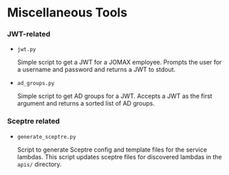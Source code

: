 # Miscellaneous Tools

### JWT-related

* `jwt.py`

  Simple script to get a JWT for a JOMAX employee.  Prompts the user for a
  username and password and returns a JWT to stdout.

* `ad_groups.py`

  Simple script to get AD groups for a JWT.  Accepts a JWT as the first
  argument and returns a sorted list of AD groups.

### Sceptre related

* `generate_sceptre.py`

  Script to generate Sceptre config and template files for the service lambdas.
  This script updates sceptre files for discovered lambdas in the `apis/`
  directory.
